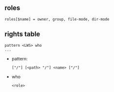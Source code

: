 roles
-----

    roles[$name] = owner, group, file-mode, dir-mode

rights table
------------

    pattern <LWS> who
    ...

*   pattern:

        ["/"] [<path> "/"] <name> ["/"]

*   who

        <role>
